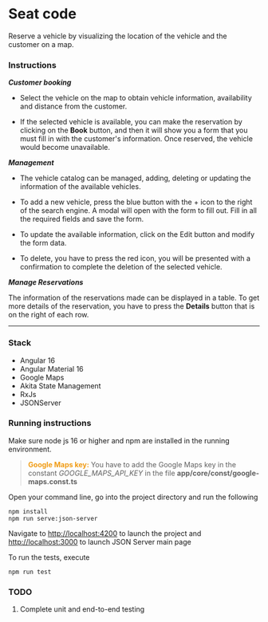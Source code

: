 # Seat code

Reserve a vehicle by visualizing the location of the vehicle and the customer on a map.

### Instructions

***Customer booking***

- Select the vehicle on the map to obtain vehicle information, availability and distance from the customer.


- If the selected vehicle is available, you can make the reservation by clicking on the **Book** button, and then it will show you a form that you must fill in with the customer's information. Once reserved, the vehicle would become unavailable.

***Management***

- The vehicle catalog can be managed, adding, deleting or updating the information of the available vehicles.


- To add a new vehicle, press the blue button with the + icon to the right of the search engine. A modal will open with the form to fill out. Fill in all the required fields and save the form.


- To update the available information, click on the Edit button and modify the form data.


- To delete, you have to press the red icon, you will be presented with a confirmation to complete the deletion of the selected vehicle.

***Manage Reservations***

The information of the reservations made can be displayed in a table. To get more details of the reservation, you have to press the **Details** button that is on the right of each row.

***
### Stack

- Angular 16
- Angular Material 16
- Google Maps
- Akita State Management
- RxJs
- JSONServer

### Running instructions

Make sure node js 16 or higher and npm are installed in the running environment.

> <span style="color:#f09c16">**Google Maps key:**</span> You have to add the Google Maps key in the constant *GOOGLE_MAPS_API_KEY* in the file **app/core/const/google-maps.const.ts**

Open your command line, go into the project directory and run the following

    npm install
    npm run serve:json-server

Navigate to [http://localhost:4200](http://localhost:4200) to launch the project and [http://localhost:3000](http://localhost:3000) to launch JSON Server main page

To run the tests, execute

    npm run test


### TODO

1. Complete unit and end-to-end testing
